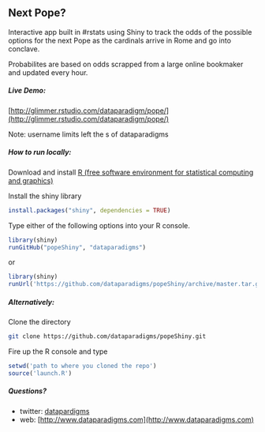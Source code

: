 Next Pope?
--------------

Interactive app built in #rstats using Shiny to track the odds of the possible options for the next Pope as the cardinals arrive in Rome and go into conclave. 

Probabilites are based on odds scrapped from a large online bookmaker and updated every hour. 

##### Live Demo:

[http://glimmer.rstudio.com/dataparadigm/pope/](http://glimmer.rstudio.com/dataparadigm/pope/)

Note: username limits left the s of dataparadigms

##### How to run locally:
Download and install [R (free software environment for statistical computing and graphics)](http://www.r-project.org/)

Install the shiny library 

```r
install.packages("shiny", dependencies = TRUE)
```

Type either of the following options into your R console. 

```r
library(shiny)
runGitHub("popeShiny", "dataparadigms")
```
or

```r
library(shiny)
runUrl('https://github.com/dataparadigms/popeShiny/archive/master.tar.gz')
```

##### Alternatively:
Clone the directory

```bash
git clone https://github.com/dataparadigms/popeShiny.git 
```

Fire up the R console and type

```r
setwd('path to where you cloned the repo')
source('launch.R')
```

##### Questions?
- twitter: [datapardigms](https://twitter.com/dataparadigms)
- web: [http://www.dataparadigms.com](http://www.dataparadigms.com)
